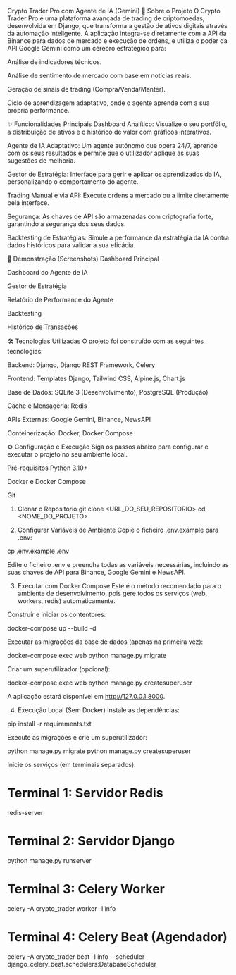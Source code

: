 Crypto Trader Pro com Agente de IA (Gemini)
🚀 Sobre o Projeto
O Crypto Trader Pro é uma plataforma avançada de trading de criptomoedas, desenvolvida em Django, que transforma a gestão de ativos digitais através da automação inteligente. A aplicação integra-se diretamente com a API da Binance para dados de mercado e execução de ordens, e utiliza o poder da API Google Gemini como um cérebro estratégico para:

Análise de indicadores técnicos.

Análise de sentimento de mercado com base em notícias reais.

Geração de sinais de trading (Compra/Venda/Manter).

Ciclo de aprendizagem adaptativo, onde o agente aprende com a sua própria performance.

✨ Funcionalidades Principais
Dashboard Analítico: Visualize o seu portfólio, a distribuição de ativos e o histórico de valor com gráficos interativos.

Agente de IA Adaptativo: Um agente autónomo que opera 24/7, aprende com os seus resultados e permite que o utilizador aplique as suas sugestões de melhoria.

Gestor de Estratégia: Interface para gerir e aplicar os aprendizados da IA, personalizando o comportamento do agente.

Trading Manual e via API: Execute ordens a mercado ou a limite diretamente pela interface.

Segurança: As chaves de API são armazenadas com criptografia forte, garantindo a segurança dos seus dados.

Backtesting de Estratégias: Simule a performance da estratégia da IA contra dados históricos para validar a sua eficácia.

📸 Demonstração (Screenshots)
Dashboard Principal

Dashboard do Agente de IA

Gestor de Estratégia

Relatório de Performance do Agente

Backtesting

Histórico de Transações

🛠️ Tecnologias Utilizadas
O projeto foi construído com as seguintes tecnologias:

Backend: Django, Django REST Framework, Celery

Frontend: Templates Django, Tailwind CSS, Alpine.js, Chart.js

Base de Dados: SQLite 3 (Desenvolvimento), PostgreSQL (Produção)

Cache e Mensageria: Redis

APIs Externas: Google Gemini, Binance, NewsAPI

Conteinerização: Docker, Docker Compose

⚙️ Configuração e Execução
Siga os passos abaixo para configurar e executar o projeto no seu ambiente local.

Pré-requisitos
Python 3.10+

Docker e Docker Compose

Git

1. Clonar o Repositório
git clone <URL_DO_SEU_REPOSITORIO>
cd <NOME_DO_PROJETO>

2. Configurar Variáveis de Ambiente
Copie o ficheiro .env.example para .env:

cp .env.example .env

Edite o ficheiro .env e preencha todas as variáveis necessárias, incluindo as suas chaves de API para Binance, Google Gemini e NewsAPI.

3. Executar com Docker Compose
Este é o método recomendado para o ambiente de desenvolvimento, pois gere todos os serviços (web, workers, redis) automaticamente.

Construir e iniciar os contentores:

docker-compose up --build -d

Executar as migrações da base de dados (apenas na primeira vez):

docker-compose exec web python manage.py migrate

Criar um superutilizador (opcional):

docker-compose exec web python manage.py createsuperuser

A aplicação estará disponível em http://127.0.0.1:8000.

4. Execução Local (Sem Docker)
Instale as dependências:

pip install -r requirements.txt

Execute as migrações e crie um superutilizador:

python manage.py migrate
python manage.py createsuperuser

Inicie os serviços (em terminais separados):

# Terminal 1: Servidor Redis
redis-server

# Terminal 2: Servidor Django
python manage.py runserver

# Terminal 3: Celery Worker
celery -A crypto_trader worker -l info

# Terminal 4: Celery Beat (Agendador)
celery -A crypto_trader beat -l info --scheduler django_celery_beat.schedulers:DatabaseScheduler
